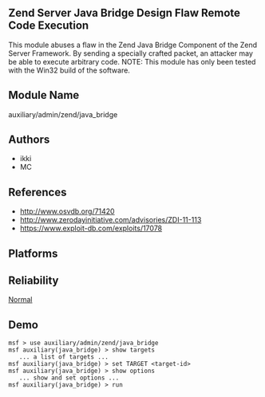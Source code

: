 ## Zend Server Java Bridge Design Flaw Remote Code Execution

This module abuses a flaw in the Zend Java Bridge Component 
of the Zend Server Framework. By sending a specially crafted 
packet, an attacker may be able to execute arbitrary code. 
NOTE: This module has only been tested with the Win32 build 
of the software.


## Module Name
auxiliary/admin/zend/java_bridge

## Authors
* ikki
* MC


## References
* http://www.osvdb.org/71420
* http://www.zerodayinitiative.com/advisories/ZDI-11-113
* https://www.exploit-db.com/exploits/17078




## Platforms


## Reliability
[Normal](https://github.com/rapid7/metasploit-framework/wiki/Exploit-Ranking)

## Demo

```
msf > use auxiliary/admin/zend/java_bridge
msf auxiliary(java_bridge) > show targets
   ... a list of targets ...
msf auxiliary(java_bridge) > set TARGET <target-id>
msf auxiliary(java_bridge) > show options
   ... show and set options ...
msf auxiliary(java_bridge) > run
```
    
    